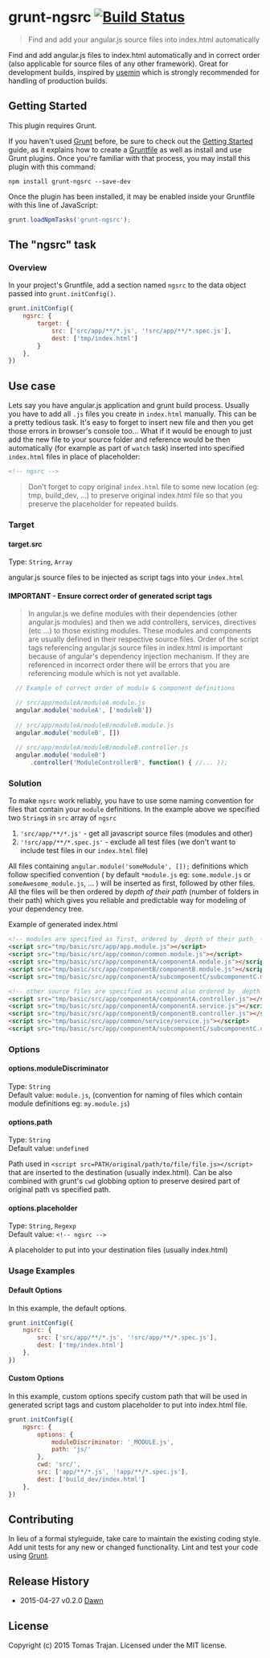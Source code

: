 # grunt-ngsrc [![Build Status](https://travis-ci.org/tomastrajan/grunt-ngsrc.svg?branch=master)](https://travis-ci.org/tomastrajan/grunt-ngsrc)

> Find and add your angular.js source files into index.html automatically

Find and add angular.js files to index.html automatically and in correct order (also applicable for source files of any other framework). Great for development builds, inspired by [usemin](https://github.com/yeoman/grunt-usemin) which is strongly recommended for handling of production builds.

## Getting Started
This plugin requires Grunt.

If you haven't used [Grunt](http://gruntjs.com/) before, be sure to check out the [Getting Started](http://gruntjs.com/getting-started) guide, as it explains how to create a [Gruntfile](http://gruntjs.com/sample-gruntfile) as well as install and use Grunt plugins. Once you're familiar with that process, you may install this plugin with this command:

```shell
npm install grunt-ngsrc --save-dev
```

Once the plugin has been installed, it may be enabled inside your Gruntfile with this line of JavaScript:

```js
grunt.loadNpmTasks('grunt-ngsrc');
```

## The "ngsrc" task

### Overview
In your project's Gruntfile, add a section named `ngsrc` to the data object passed into `grunt.initConfig()`.

```js
grunt.initConfig({
    ngsrc: {
        target: {
            src: ['src/app/**/*.js', '!src/app/**/*.spec.js'],
            dest: ['tmp/index.html']
        }
    },
})
```

## Use case
Lets say you have angular.js application and grunt build process. Usually you have to add all `.js` files you create 
in `index.html` manually. This can be a pretty tedious task. It's easy to forget to insert new file and then you get 
those errors in browser's console too... What if it would be enough to just add the new file to your source folder 
and reference would be then automatically (for example as part of `watch` task) inserted into specified `index.html` 
files in place of placeholder:

```html
<!-- ngsrc -->
```

> Don't forget to copy original `index.html` file to some new location (eg: tmp, build_dev, ...) to preserve
original index.html file so that you preserve the placeholder for repeated builds.

### Target

#### target.src
Type: `String`, `Array`

angular.js source files to be injected as script tags into your `index.html`

#### IMPORTANT - Ensure correct order of generated script tags

> In angular.js we define modules with their dependencies (other angular.js modules) and then we add controllers,
services, directives (etc ...) to those existing modules. These modules and components are usually defined in their respective
source files. Order of the script tags referencing angular.js source files in index.html is important because of angular's dependency injection mechanism.
If they are referenced in incorrect order there will be errors that you are referencing module which is not yet available.


```js
  // Example of correct order of module & component definitions

  // src/app/moduleA/moduleA.module.js
  angular.module('moduleA', ['moduleB'])
  
  // src/app/moduleA/moduleB/moduleB.module.js
  angular.module('moduleB', [])
  
  // src/app/moduleA/moduleB/moduleB.controller.js
  angular.module('moduleB')
      .controller('ModuleControllerB', function() { //... });
```

### Solution
To make `ngsrc` work reliably, you have to use some naming convention for files that contain  your `module` definitions.
In the example above we specified two `String`s in `src` array of `ngsrc`

  1. `'src/app/**/*.js'`        - get all javascript source files (modules and other)
  2. `'!src/app/**/*.spec.js'`  - exclude all test files (we don't want to include test files in our `index.html` file)
  
All files containing `angular.module('someModule', []);` definitions which follow specified convention 
( by default `*module.js` eg: `some.module.js` or `someAwesome_module.js`, ... ) will be inserted as first, 
followed by other files. All the files will be then ordered by _depth of their path_ (number of folders in their path) 
which gives you reliable and predictable way for modeling of your dependency tree.

Example of generated index.html

```html
<!-- modules are specified as first, ordered by _depth of their path_ -->
<script src="tmp/basic/src/app/app.module.js"></script>
<script src="tmp/basic/src/app/common/common.module.js"></script>
<script src="tmp/basic/src/app/componentA/componentA.module.js"></script>
<script src="tmp/basic/src/app/componentB/componentB.module.js"></script>
<script src="tmp/basic/src/app/componentA/subcomponentC/subcomponentC.module.js"></script>

<!-- other source files are specified as second also ordered by _depth of their path_ -->
<script src="tmp/basic/src/app/componentA/componentA.controller.js"></script>
<script src="tmp/basic/src/app/componentA/componentA.service.js"></script>
<script src="tmp/basic/src/app/componentB/componentB.controller.js"></script>
<script src="tmp/basic/src/app/common/service/service.js"></script>
<script src="tmp/basic/src/app/componentA/subcomponentC/subcomponentC.directive.js"></script>
```

### Options

#### options.moduleDiscriminator
Type: `String`<br />
Default value: `module.js`, (convention for naming of files which contain module definitions eg: `my.module.js`)

#### options.path
Type: `String`<br />
Default value: `undefined`

Path used in `<script src=PATH/original/path/to/file/file.js></script>` that are inserted to the destination (usually index.html).
Can be also combined with grunt's `cwd` globbing option to preserve desired part of original path vs specified path.
 

#### options.placeholder
Type: `String`, `Regexp`<br />
Default value: `<!-- ngsrc -->`

A placeholder to put into your destination files (usually index.html)

### Usage Examples

#### Default Options
In this example, the default options.

```js
grunt.initConfig({
    ngsrc: {
        src: ['src/app/**/*.js', '!src/app/**/*.spec.js'],
        dest: ['tmp/index.html']
    },
})
```

#### Custom Options
In this example, custom options specify custom path that will be used in generated script tags and custom placeholder to put into index.html file.

```js
grunt.initConfig({
    ngsrc: {
        options: {
            moduleDiscriminator: '_MODULE.js',
            path: 'js/'
        },
        cwd: 'src/',
        src: ['app/**/*.js', '!app/**/*.spec.js'],
        dest: ['build_dev/index.html']
    },
})
```

## Contributing
In lieu of a formal styleguide, take care to maintain the existing coding style. Add unit tests for any new or changed functionality. Lint and test your code using [Grunt](http://gruntjs.com/).

## Release History
* 2015-04-27    v0.2.0      [Dawn](https://github.com/tomastrajan/grunt-ngsrc/releases/tag/v0.2.0)

## License
Copyright (c) 2015 Tomas Trajan. Licensed under the MIT license.
